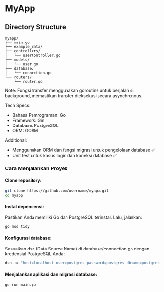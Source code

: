 # MyApp

## Directory Structure

```plaintext
myapp/
├── main.go
├── example_data/
├── controllers/
│   └── userController.go
├── models/
│   └── user.go
├── database/
│   └── connection.go
└── routers/
    └── router.go
```

Note:
Fungsi transfer menggunakan goroutine untuk berjalan di background, memastikan transfer dieksekusi secara asynchronous.

Tech Specs:
- Bahasa Pemrograman: Go
- Framework: Gin
- Database: PostgreSQL
- ORM: GORM

Additional:
- Menggunakan ORM dan fungsi migrasi untuk pengelolaan database :white_check_mark:
- Unit test untuk kasus login dan koneksi database :white_check_mark:

### Cara Menjalankan Proyek

#### Clone repository:
```sh
git clone https://github.com/username/myapp.git
cd myapp
```

#### Instal dependensi:
Pastikan Anda memiliki Go dan PostgreSQL terinstal. Lalu, jalankan:
```sh
go mod tidy
```

#### Konfigurasi database:
Sesuaikan dsn (Data Source Name) di database/connection.go dengan kredensial PostgreSQL Anda:
```sh
dsn := "host=localhost user=postgres password=postgres dbname=postgres port=5432 sslmode=disable"
```

#### Menjalankan aplikasi dan migrasi database:
```sh
go run main.go
```
